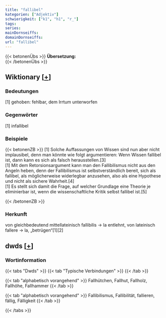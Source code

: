 ```yaml
---
title: "fallibel"
kategorien: ["Adjektiv"]
schwierigkeit: ["k1", "h1", "r_"]
tags:
series:
mainDornseiffs:
domainDornseiffs:
url: "fallibel"
---
```


{{< betonenÜbs >}}
**Übersetzung:**  
{{< /betonenÜbs >}}

## Wiktionary [[+](https://de.wiktionary.org/wiki/fallibel)]

### Bedeutungen
[1] gehoben: fehlbar, dem Irrtum unterworfen  

### Gegenwörter
[1] infallibel  

### Beispiele
{{< betonenZB >}}
[1] Solche Auffassungen von Wissen sind nun aber nicht implausibel, denn man könnte wie folgt argumentieren: Wenn Wissen fallibel ist, dann kann es sich als falsch herausstellen.[3]  
[1] Mit dem Retorsionsargument kann man den Fallibilismus nicht aus den Angeln heben, denn der Fallibilismus ist selbstverständlich bereit, sich als fallibel, als möglicherweise widerlegbar anzusehen, also als eine Hypothese und nicht als sichere Wahrheit.[4]  
[1] Es stellt sich damit die Frage, auf welcher Grundlage eine Theorie je eliminierbar ist, wenn die wissenschaftliche Kritik selbst fallibel ist.[5]  

{{< /betonenZB >}}
### Herkunft
von gleichbedeutend mittellateinisch fallibilis → la entlehnt, von lateinisch fallere → la, „betrügen“[1][2]  



## dwds [[+](https://www.dwds.de/wb/fallibel)]

### Wortinformation
{{< tabs "Dwds" >}}
{{< tab "Typische Verbindungen" >}}
{{< /tab >}}

{{< tab "alphabetisch vorangehend" >}}
Fallhütchen, Fallhut, Fallholz, Fallhöhe, Fallhammer
{{< /tab >}}

{{< tab "alphabetisch vorangehend" >}}
Fallibilismus, Fallibilität, fallieren, fällig, Fälligkeit
{{< /tab >}}

{{< /tabs >}}

